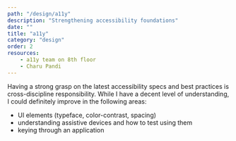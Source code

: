 ```yaml
---
path: "/design/a11y"
description: "Strengthening accessibility foundations"
date: ""
title: "a11y"
category: "design"
order: 2
resources:
    - a11y team on 8th floor
    - Charu Pandi
---
```

Having a strong grasp on the latest accessibility specs and best practices is cross-discipline responsibility. While I have a decent level of understanding, I could definitely improve in the following areas:

  - UI elements (typeface, color-contrast, spacing)
  - understanding assistive devices and how to test using them
  - keying through an application

